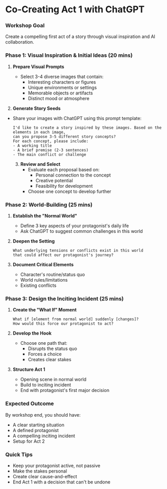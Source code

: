 # Co-Creating Act 1 with ChatGPT

### Workshop Goal
Create a compelling first act of a story through visual inspiration and AI collaboration.

### Phase 1: Visual Inspiration & Initial Ideas (20 mins)
1. **Prepare Visual Prompts**
   - Select 3-4 diverse images that contain:
     - Interesting characters or figures
     - Unique environments or settings
     - Memorable objects or artifacts
     - Distinct mood or atmosphere

2. **Generate Story Seeds**
- Share your images with ChatGPT using this prompt template:
  ```
  I'd like to create a story inspired by these images. Based on the elements in each image,
  can you propose 3-5 different story concepts?
  For each concept, please include:
  - A working title
  - A brief premise (2-3 sentences)
  - The main conflict or challenge
  ```

  3. **Review and Select**
     - Evaluate each proposal based on:
       - Personal connection to the concept
       - Creative potential
       - Feasibility for development
     - Choose one concept to develop further

### Phase 2: World-Building (25 mins)
1. **Establish the "Normal World"**
   - Define 3 key aspects of your protagonist's daily life
   - Ask ChatGPT to suggest common challenges in this world

2. **Deepen the Setting**
   ```
   What underlying tensions or conflicts exist in this world
   that could affect our protagonist's journey?
   ```

3. **Document Critical Elements**
   - Character's routine/status quo
   - World rules/limitations
   - Existing conflicts

### Phase 3: Design the Inciting Incident (25 mins)
1. **Create the "What If" Moment**
   ```
   What if [element from normal world] suddenly [changes]?
   How would this force our protagonist to act?
   ```

2. **Develop the Hook**
   - Choose one path that:
     - Disrupts the status quo
     - Forces a choice
     - Creates clear stakes

3. **Structure Act 1**
   - Opening scene in normal world
   - Build to inciting incident
   - End with protagonist's first major decision

### Expected Outcome
By workshop end, you should have:
- A clear starting situation
- A defined protagonist
- A compelling inciting incident
- Setup for Act 2

### Quick Tips
- Keep your protagonist active, not passive
- Make the stakes personal
- Create clear cause-and-effect
- End Act 1 with a decision that can't be undone
